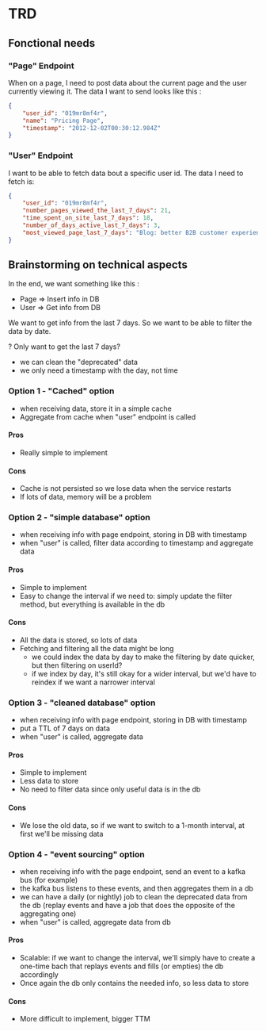 # TRD

## Fonctional needs

### "Page" Endpoint

When on a page, I need to post data about the current page and the user currently viewing it. The data I want to send looks like this :

```json
{
    "user_id": "019mr8mf4r",
    "name": "Pricing Page",
    "timestamp": "2012-12-02T00:30:12.984Z"
}
```

### "User" Endpoint

I want to be able to fetch data bout a specific user id. The data I need to fetch is:

```json
{
    "user_id": "019mr8mf4r",
    "number_pages_viewed_the_last_7_days": 21,
    "time_spent_on_site_last_7_days": 18,
    "number_of_days_active_last_7_days": 3,
    "most_viewed_page_last_7_days": "Blog: better B2B customer experience"
}
```

## Brainstorming on technical aspects

In the end, we want something like this :

* Page => Insert info in DB
* User => Get info from DB

We want to get info from the last 7 days. So we want to be able to filter the data by date. 

? Only want to get the last 7 days?
* we can clean the "deprecated" data
* we only need a timestamp with the day, not time

### Option 1 - "Cached" option

* when receiving data, store it in a simple cache
* Aggregate from cache when "user" endpoint is called

#### Pros
* Really simple to implement
#### Cons
* Cache is not persisted so we lose data when the service restarts
* If lots of data, memory will be a problem

### Option 2 - "simple database" option

* when receiving info with page endpoint, storing in DB with timestamp
* when "user" is called, filter data according to timestamp and aggregate data

#### Pros
* Simple to implement
* Easy to change the interval if we need to: simply update the filter method, but everything is available in the db
#### Cons
* All the data is stored, so lots of data
* Fetching and filtering all the data might be long
  - we could index the data by day to make the filtering by date quicker, but then filtering on userId?
  - if we index by day, it's still okay for a wider interval, but we'd have to reindex if we want a narrower interval

### Option 3 - "cleaned database" option

* when receiving info with page endpoint, storing in DB with timestamp
* put a TTL of 7 days on data
* when "user" is called, aggregate data

#### Pros
* Simple to implement
* Less data to store
* No need to filter data since only useful data is in the db
#### Cons
* We lose the old data, so if we want to switch to a 1-month interval, at first we'll be missing data

### Option 4 - "event sourcing" option

* when receiving info with the page endpoint, send an event to a kafka bus (for example)
* the kafka bus listens to these events, and then aggregates them in a db
* we can have a daily (or nightly) job to clean the deprecated data from the db (replay events and have a job that does the opposite of the aggregating one)
* when "user" is called, aggregate data from db

#### Pros
* Scalable: if we want to change the interval, we'll simply have to create a one-time bach that replays events and fills (or empties) the db accordingly
* Once again the db only contains the needed info, so less data to store
#### Cons
* More difficult to implement, bigger TTM